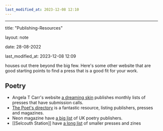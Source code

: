 ```yaml
---
last_modified_at: 2023-12-08 12:10
---
```

---

title: "Publishing-Resources"

layout: note

date: 28-08-2022

last_modified_at: 2023-12-08 12:09

houses out there beyond the big few. Here's some other website that are good starting points to find a press that is a good fit for your work.

## Poetry

-   Angela T Carr's website <a href="https://angelatcarr.wordpress.com/" >a dreaming skin</a> publishes monthly lists of presses that have submission calls.
-   <a href="https://poetsdirectory.co.uk/" >The Poet's directory</a> is a fantastic resource, listing publishers, presses and magazines.
-   Neon magazine have <a href="https://www.neonbooks.org.uk/big-list-poetry-publishers/" >a big list</a> of UK poetry publishers. 
- [[Selcouth Station]] have <a href="https://www.selcouthstation.com/zines-small-presses" >a long list</a> of smaller presses and zines

